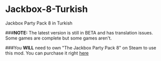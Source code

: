 # Jackbox-8-Turkish
Jackbox Party Pack 8 in Turkish

###**NOTE:** The latest version is still in BETA and has translation issues. Some games are complete but some games aren't.

###You **WILL** need to own "The Jackbox Party Pack 8" on Steam to use this mod. You can purchase it right [here](https://store.steampowered.com/app/1552350/The_Jackbox_Party_Pack_8/)

